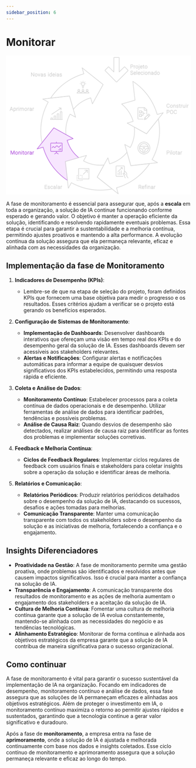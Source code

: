```yaml
---
sidebar_position: 6
---
```

# Monitorar
![Fluxo adoção da IA - Implementar](./ciclo/ciclo-implementar-monitorar.svg)

A fase de monitoramento é essencial para assegurar que, após a **escala** em toda a organização, a solução de IA continue funcionando conforme esperado e gerando valor. O objetivo é manter a operação eficiente da solução, identificando e resolvendo rapidamente eventuais problemas. Essa etapa é crucial para garantir a sustentabilidade e a melhoria contínua, permitindo ajustes proativos e mantendo a alta performance. A evolução contínua da solução assegura que ela permaneça relevante, eficaz e alinhada com as necessidades da organização.

## Implementação da fase de Monitoramento
1. **Indicadores de Desempenho (KPIs)**:
   - Lembre-se de que na etapa de seleção do projeto, foram definidos KPIs que fornecem uma base objetiva para medir o progresso e os resultados. Esses critérios ajudam a verificar se o projeto está gerando os benefícios esperados.

2. **Configuração de Sistemas de Monitoramento**:
   - **Implementação de Dashboards**: Desenvolver dashboards interativos que ofereçam uma visão em tempo real dos KPIs e do desempenho geral da solução de IA. Esses dashboards devem ser acessíveis aos stakeholders relevantes.
   - **Alertas e Notificações**: Configurar alertas e notificações automáticas para informar a equipe de quaisquer desvios significativos dos KPIs estabelecidos, permitindo uma resposta rápida e eficiente.

3. **Coleta e Análise de Dados**:
   - **Monitoramento Contínuo**: Estabelecer processos para a coleta contínua de dados operacionais e de desempenho. Utilizar ferramentas de análise de dados para identificar padrões, tendências e possíveis problemas.
   - **Análise de Causa Raiz**: Quando desvios de desempenho são detectados, realizar análises de causa raiz para identificar as fontes dos problemas e implementar soluções corretivas.

4. **Feedback e Melhoria Contínua**:
   - **Ciclos de Feedback Regulares**: Implementar ciclos regulares de feedback com usuários finais e stakeholders para coletar insights sobre a operação da solução e identificar áreas de melhoria.

5. **Relatórios e Comunicação**:
   - **Relatórios Periódicos**: Produzir relatórios periódicos detalhados sobre o desempenho da solução de IA, destacando os sucessos, desafios e ações tomadas para melhorias.
   - **Comunicação Transparente**: Manter uma comunicação transparente com todos os stakeholders sobre o desempenho da solução e as iniciativas de melhoria, fortalecendo a confiança e o engajamento.

## Insights Diferenciadores
- **Proatividade na Gestão**: A fase de monitoramento permite uma gestão proativa, onde problemas são identificados e resolvidos antes que causem impactos significativos. Isso é crucial para manter a confiança na solução de IA.
- **Transparência e Engajamento**: A comunicação transparente dos resultados de monitoramento e as ações de melhoria aumentam o engajamento dos stakeholders e a aceitação da solução de IA.
- **Cultura de Melhoria Contínua**: Fomentar uma cultura de melhoria contínua garante que a solução de IA evolua constantemente, mantendo-se alinhada com as necessidades do negócio e as tendências tecnológicas.
- **Alinhamento Estratégico**: Monitorar de forma contínua e alinhada aos objetivos estratégicos da empresa garante que a solução de IA contribua de maneira significativa para o sucesso organizacional.

## Como continuar
A fase de monitoramento é vital para garantir o sucesso sustentável da implementação de IA na organização. Focando em indicadores de desempenho, monitoramento contínuo e análise de dados, essa fase assegura que as soluções de IA permaneçam eficazes e alinhadas aos objetivos estratégicos. Além de proteger o investimento em IA, o monitoramento contínuo maximiza o retorno ao permitir ajustes rápidos e sustentados, garantindo que a tecnologia continue a gerar valor significativo e duradouro.

Após a fase de **monitoramento**, a empresa entra na fase de **aprimoramento**, onde a solução de IA é ajustada e melhorada continuamente com base nos dados e insights coletados. Esse ciclo contínuo de monitoramento e aprimoramento assegura que a solução permaneça relevante e eficaz ao longo do tempo.